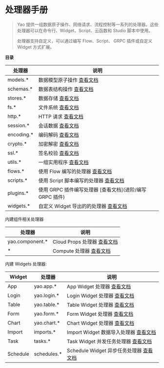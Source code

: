 # 处理器手册

<blockquote>
  <p>
    Yao
    提供一组数据原子操作、网络请求、流程控制等一系列的处理器。这些处理器可以在命令行、Widget、Script、云函数和
    Studio 脚本中使用。
  </p>
  <p>
    处理器支持自定义，可以通过编写 Flow、Script、 GRPC 插件或自定义 Widget
    方式扩展。
  </p>
</blockquote>

**目录**

| 处理器      | 说明                                                     |
| ----------- | -------------------------------------------------------- |
| models.\*   | 数据模型原子操作 [查看文档](Model)                       |
| schemas.\*  | 数据表结构操作 [查看文档](Schema)                        |
| stores.\*   | 数据存储 [查看文档](Store)                               |
| fs.\*       | 文件系统 [查看文档](FileSystem)                          |
| http.\*     | HTTP 请求 [查看文档](HTTP)                               |
| session.\*  | 会话数据 [查看文档](Session)                             |
| encoding.\* | 编码解码 [查看文档](Encoding)                            |
| crypto.\*   | 加密解密 [查看文档](Crypto)                              |
| ssl.\*      | 签名校验 [查看文档](SSL)                                 |
| utils.\*    | 一组实用程序 [查看文档](Utils)                           |
| flows.\*    | 使用 Flow 编写的处理器 [查看文档](基础/逻辑编排)         |
| scripts.\*  | 使用 Script 脚本编写的处理器 [查看文档](基础/逻辑编排)   |
| plugins.\*  | 使用 GRPC 插件编写处理器 [查看文档](进阶/编写 GRPC 插件) |
| widgets.\*  | 自定义 Widget 导出的的处理器 [查看文档](专家/编写Widget) |

内建组件相关处理器

| 处理器           | 说明                                     |
| ---------------- | ---------------------------------------- |
| yao.component.\* | Cloud Props 处理器 [查看文档](Component) |
| \*               | Compute 处理器 [查看文档](Compute)       |

内建 Widgets 处理器:

| Widget   | 处理器       | 说明                                                |
| -------- | ------------ | --------------------------------------------------- |
| App      | yao.app.\*   | App Widget 处理器 [查看文档](App)                   |
| Login    | yao.login.\* | Login Widget 处理器 [查看文档](Login)               |
| Table    | yao.table.\* | Table Widget 处理器 [查看文档](Table)               |
| Form     | yao.form.\*  | Form Widget 处理器 [查看文档](Form)                 |
| Chart    | yao.chart.\* | Chart Widget 处理器 [查看文档](Chart)               |
| Import   | imports.\*   | Import Widget 数据导入处理器 [查看文档](Chart)      |
| Task     | tasks.\*     | Task Widget 并发任务处理器 [查看文档](Task)         |
| Schedule | schedules.\* | Schedule Widget 异步任务处理器 [查看文档](Schedule) |
